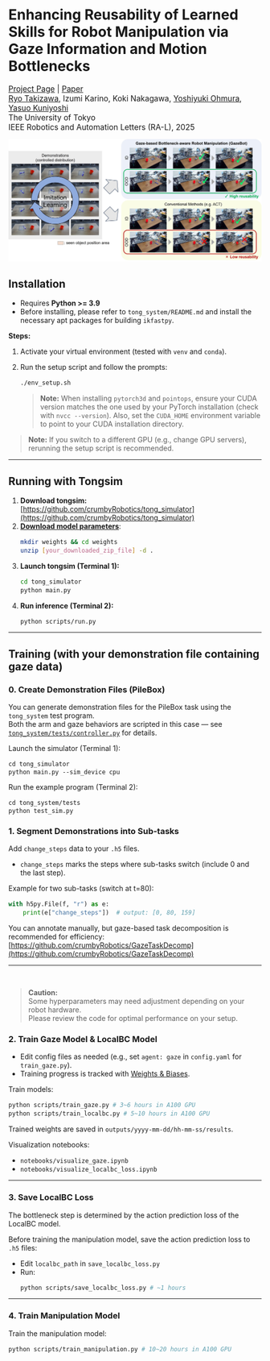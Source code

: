 # Enhancing Reusability of Learned Skills for Robot Manipulation via Gaze Information and Motion Bottlenecks
<span style="font-size: 110%;">[Project Page](https://crumbyrobotics.github.io/gazebot/) | [Paper](https://arxiv.org/abs/2502.18121)
<br>
[Ryo Takizawa](https://crumbyrobotics.github.io/), Izumi Karino, Koki Nakagawa, [Yoshiyuki Ohmura](https://www.isi.imi.i.u-tokyo.ac.jp/~ohmura/main.html), [Yasuo Kuniyoshi](https://www.isi.imi.i.u-tokyo.ac.jp/)
<br>
The University of Tokyo
<br>
IEEE Robotics and Automation Letters (RA-L), 2025
</span>

<img centering src="image.jpg" width="1000">

## Installation

- Requires **Python >= 3.9**
- Before installing, please refer to `tong_system/README.md` and install the necessary apt packages for building `ikfastpy`.

**Steps:**
1. Activate your virtual environment (tested with `venv` and `conda`).
2. Run the setup script and follow the prompts:
    ```sh
    ./env_setup.sh
    ```

    > **Note:** When installing `pytorch3d` and `pointops`, ensure your CUDA version matches the one used by your PyTorch installation (check with `nvcc --version`). Also, set the `CUDA_HOME` environment variable to point to your CUDA installation directory. 

> **Note:** If you switch to a different GPU (e.g., change GPU servers), rerunning the setup script is recommended.

---

## Running with Tongsim

1. **Download tongsim:** [https://github.com/crumbyRobotics/tong_simulator](https://github.com/crumbyRobotics/tong_simulator)
2. **[Download model parameters](https://drive.google.com/file/d/12NWEoUUQgzvf7_B3Rhu9OoL04bdz0JL5/view?usp=sharing)**:
    ```sh
    mkdir weights && cd weights
    unzip [your_downloaded_zip_file] -d .
    ```
3. **Launch tongsim (Terminal 1):**
    ```sh
    cd tong_simulator
    python main.py
    ```
4. **Run inference (Terminal 2):**
    ```sh
    python scripts/run.py
    ```

---

## Training (with your demonstration file containing gaze data)
### 0. Create Demonstration Files (PileBox)
You can generate demonstration files for the PileBox task using the `tong_system` test program.  
Both the arm and gaze behaviors are scripted in this case — see [`tong_system/tests/controller.py`](tong_system/tests/controller.py) for details.


Launch the simulator (Terminal 1):
```
cd tong_simulator
python main.py --sim_device cpu
```
Run the example program (Terminal 2):
```
cd tong_system/tests
python test_sim.py
```

### 1. Segment Demonstrations into Sub-tasks

Add `change_steps` data to your `.h5` files.  
- `change_steps` marks the steps where sub-tasks switch (include 0 and the last step).

Example for two sub-tasks (switch at t=80):
```python
with h5py.File(f, "r") as e:
    print(e["change_steps"])  # output: [0, 80, 159]
```
You can annotate manually, but gaze-based task decomposition is recommended for efficiency:  
[https://github.com/crumbyRobotics/GazeTaskDecomp](https://github.com/crumbyRobotics/GazeTaskDecomp)

---

<br>

> **Caution:**  
> Some hyperparameters may need adjustment depending on your robot hardware.  
> Please review the code for optimal performance on your setup.


### 2. Train Gaze Model & LocalBC Model

- Edit config files as needed (e.g., set `agent: gaze` in `config.yaml` for `train_gaze.py`).
- Training progress is tracked with [Weights & Biases](https://wandb.ai/).

Train models:
```sh
python scripts/train_gaze.py # 3~6 hours in A100 GPU
python scripts/train_localbc.py # 5~10 hours in A100 GPU
```
Trained weights are saved in `outputs/yyyy-mm-dd/hh-mm-ss/results`.

Visualization notebooks:
- `notebooks/visualize_gaze.ipynb`
- `notebooks/visualize_localbc_loss.ipynb`

---

### 3. Save LocalBC Loss

The bottleneck step is determined by the action prediction loss of the LocalBC model.

Before training the manipulation model, save the action prediction loss to `.h5` files:

- Edit `localbc_path` in `save_localbc_loss.py`
- Run:
    ```sh
    python scripts/save_localbc_loss.py # ~1 hours 
    ```

---

### 4. Train Manipulation Model

Train the manipulation model:
```sh
python scripts/train_manipulation.py # 10~20 hours in A100 GPU
```



